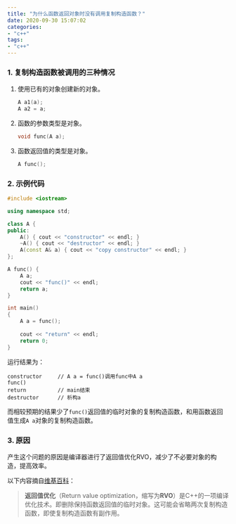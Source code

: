 ```yaml
---
title: "为什么函数返回对象时没有调用复制构造函数？"
date: 2020-09-30 15:07:02
categories: 
- "c++"
tags: 
- "c++"
---
```


### 1. 复制构造函数被调用的三种情况

1. 使用已有的对象创建新的对象。

   ```cpp
   A a1(a);
   A a2 = a;
   ```

2. 函数的参数类型是对象。

   ```cpp
   void func(A a);
   ```

3. 函数返回值的类型是对象。

   ```cpp
   A func();
   ```

### 2. 示例代码

```cpp
#include <iostream>

using namespace std;

class A {
public:
	A() { cout << "constructor" << endl; }
	~A() { cout << "destructor" << endl; }
	A(const A& a) { cout << "copy constructor" << endl; }
};

A func() {
	A a;
	cout << "func()" << endl;
	return a;
}

int main()
{
    A a = func();
	
	cout << "return" << endl;
	return 0;
}
```

运行结果为：

```
constructor		// A a = func()调用func中A a
func()
return			// main结束
destructor		// 析构a
```

而相较预期的结果少了`func()`返回值的临时对象的复制构造函数，和用函数返回值生成`A a`对象的复制构造函数。

### 3. 原因

产生这个问题的原因是编译器进行了返回值优化RVO，减少了不必要对象的构造，提高效率。

以下内容摘自[维基百科](https://zh.wikipedia.org/wiki/%E8%BF%94%E5%9B%9E%E5%80%BC%E4%BC%98%E5%8C%96)：

> **返回值优化**（Return value optimization，缩写为**RVO**）是C++的一项编译优化技术。即删除保持函数返回值的临时对象。这可能会省略两次复制构造函数，即使复制构造函数有副作用。

